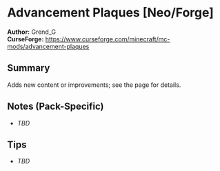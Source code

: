 # Advancement Plaques [Neo/Forge]

**Author:** Grend_G  
**CurseForge:** https://www.curseforge.com/minecraft/mc-mods/advancement-plaques

## Summary
Adds new content or improvements; see the page for details.

## Notes (Pack-Specific)
- _TBD_

## Tips
- _TBD_

